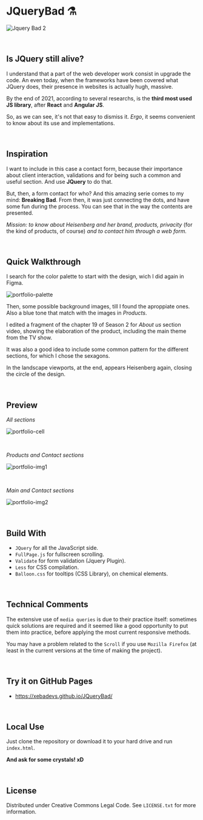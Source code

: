 # JQueryBad ⚗

![Jquery Bad 2](https://user-images.githubusercontent.com/91569646/141221266-c49aafa4-4f55-4eda-85ec-b9117614f841.jpg)

<br>


## Is JQuery still alive?

I understand that a part of the web developer work consist in upgrade the code. An even today, when the frameworks have been covered what JQuery does, their presence in websites is actually hugh, massive.

By the end of 2021, according to several researchs, is the **third most used JS library**, after **React** and **Angular JS**.

So, as we can see, it's not that easy to dismiss it. *Ergo*, it seems convenient to know about its use and implementations.

<br>


## Inspiration

I want to include in this case a contact form, because their importance about client interaction, validations and for being such a common and useful section. And use **JQuery** to do that.

But, then, a form contact for who? And this amazing serie comes to my mind: **Breaking Bad**. From then, it was just connecting the dots, and have some fun during the process. You can see that in the way the contents are presented.

*Mission: to know about Heisenberg and her brand, products, privacity* (for the kind of products, of course) *and to contact him through a web form.*

<br>


## Quick Walkthrough

I search for the color palette to start with the design, wich I did again in Figma.

![portfolio-palette](https://user-images.githubusercontent.com/91569646/144887648-c69c7503-89de-456a-b77c-cd7f38f7f427.jpg)

Then, some possible background images, till I found the aproppiate ones. Also a blue tone that match with the images in *Products*.

I edited a fragment of the chapter 19 of Season 2 for *About us* section video, showing the elaboration of the product, including the main theme from the TV show.

It was also a good idea to include some common pattern for the different sections, for which I chose the sexagons.

In the landscape viewports, at the end, appears Heisenberg again, closing the circle of the design.

<br>


## Preview

*All sections*

![portfolio-cell](https://user-images.githubusercontent.com/91569646/144885989-a8899a7a-844b-448d-9c1c-e7f90f86aac9.jpg)

<br>

*Products and Contact sections*

![portfolio-img1](https://user-images.githubusercontent.com/91569646/144896994-bc12f7ca-be9b-4d7a-a209-60d1196b9065.jpg)

<br>

*Main and Contact sections*

![portfolio-img2](https://user-images.githubusercontent.com/91569646/144905539-22b8a087-b1db-4b49-a745-de42412b6a98.jpg)

<br>


## Build With

- `JQuery` for all the JavaScript side.
- `FullPage.js` for fullscreen scrolling.
- `Validate` for form validation (Jquery Plugin).
- `Less` for CSS compilation.
- `Balloon.css` for tooltips (CSS Library), on chemical elements.

<br>


## Technical Comments

The extensive use of `media queries` is due to their practice itself: sometimes quick solutions are required and it seemed like a good opportunity to put them into practice, before applying the most current responsive methods.

You may have a problem related to the `Scroll` if you use `Mozilla Firefox` (at least in the current versions at the time of making the project).

<br>


## Try it on GitHub Pages

- https://xebadevs.github.io/JQueryBad/

<br>


## Local Use

Just clone the repository or download it to your hard drive and run `index.html`.

**And ask for some crystals! xD**

<br>


## License

Distributed under Creative Commons Legal Code. See `LICENSE.txt` for more information.
